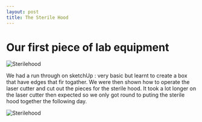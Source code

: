 ```yaml
---
layout: post
title: The Sterile Hood
---
```



# Our first piece of lab equipment

 ![Sterilehood](https://github.com/dcandyce/dcandyce.github.io/blob/master/images/hacking%20equipment/sterilehood2.jpg)

We had a run through on sketchUp : very basic but learnt to create a box that have edges that fir togather.
We were then shown how to operate the laser cutter and cut out the pieces for the sterile hood.
It took a lot longer on the laser cutter then expected so we only got round to puting the sterile hood together the following day.

![Sterilehood](https://github.com/dcandyce/dcandyce.github.io/blob/master/images/hacking%20equipment/sterilehood3.jpg)
